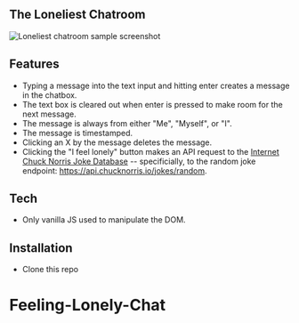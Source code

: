 ## The Loneliest Chatroom

![Loneliest chatroom sample screenshot](https://user-images.githubusercontent.com/33945/96276340-d8b72f80-0fa0-11eb-8b9e-fe02acde3b11.png)

## Features

- Typing a message into the text input and hitting enter creates a message in the chatbox.
- The text box is cleared out when enter is pressed to make room for the next message.
- The message is always from either "Me", "Myself", or "I".
- The message is timestamped.
- Clicking an X by the message deletes the message.
- Clicking the "I feel lonely" button makes an API request to the [Internet Chuck Norris Joke Database](http://www.icndb.com/) -- specificially, to the random joke endpoint: https://api.chucknorris.io/jokes/random.

## Tech

- Only vanilla JS used to manipulate the DOM.

## Installation

- Clone this repo

# Feeling-Lonely-Chat
